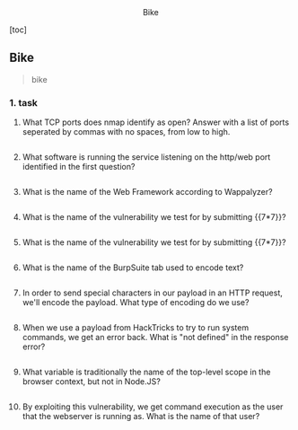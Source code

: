 <center>Bike</center>



[toc]







## Bike

> bike







### 1. task

1. What TCP ports does nmap identify as open? Answer with a list of ports seperated by commas with no spaces, from low to high.

```shell
```

2. What software is running the service listening on the http/web port identified in the first question?

```shelll
```

3. What is the name of the Web Framework according to Wappalyzer?

```shell
```

4. What is the name of the vulnerability we test for by submitting {{7*7}}?

````shell
````

5. What is the name of the vulnerability we test for by submitting {{7*7}}?

```shell
```

6. What is the name of the BurpSuite tab used to encode text?

```shell
```

7. In order to send special characters in our payload in an HTTP request, we'll encode the payload. What type of encoding do we use?

```shell
```

8. When we use a payload from HackTricks to try to run system commands, we get an error back. What is "not defined" in the response error?

```shell
```

9. What variable is traditionally the name of the top-level scope in the browser context, but not in Node.JS?

```shell
```

10. By exploiting this vulnerability, we get command execution as the user that the webserver is running as. What is the name of that user?

```shell
```

